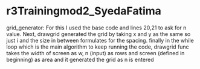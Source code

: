 # r3Trainingmod2_SyedaFatima
grid_generator:
For this I used the base code and lines 20,21 to ask for n value. Next, drawgrid generated the grid by taking x and y  as the same so just i and the size in between formulates for the spacing. finally in the while loop which is the main algorithm to keep running the code, drawgrid func takes the width of screen as w, n (input) as rows and screen (defined in beginning) as area and it generated the grid as n is entered

